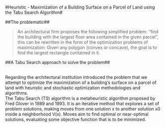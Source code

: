 #Heuristic - Maximization of a Building Surface on a Parcel of Land using the Tabu Search Algorithm#

##The problematic##

>An architectural firm proposes the following simplified problem: “find the building with
the largest floor area contained in the given parcel”, this can be rewritten in the form of the
optimization problems of maximization: Given any polygon (convex or concave), the goal is to
find the largest rectangle contained in it.

##A Tabu Search approach to solve the problem##

<br>Regarding the architectural institution introduced the problem that we attempt to optimize
the maximization of a building’s surface on a parcel of land with heuristic and stochastic
optimization methodologies and algorithms.
<br>The Tabu Search (TS) algorithm is a metaheuristic algorithm proposed by Fred Glover in
1989 and 1993. It is an iterative method that explores a set of problem solutions, making moves
from one solution x to another solution x0 inside a neighborhood V(x). Moves aim to find optimal
or near-optimal solutions, evaluating some objective function that is to be minimized.
